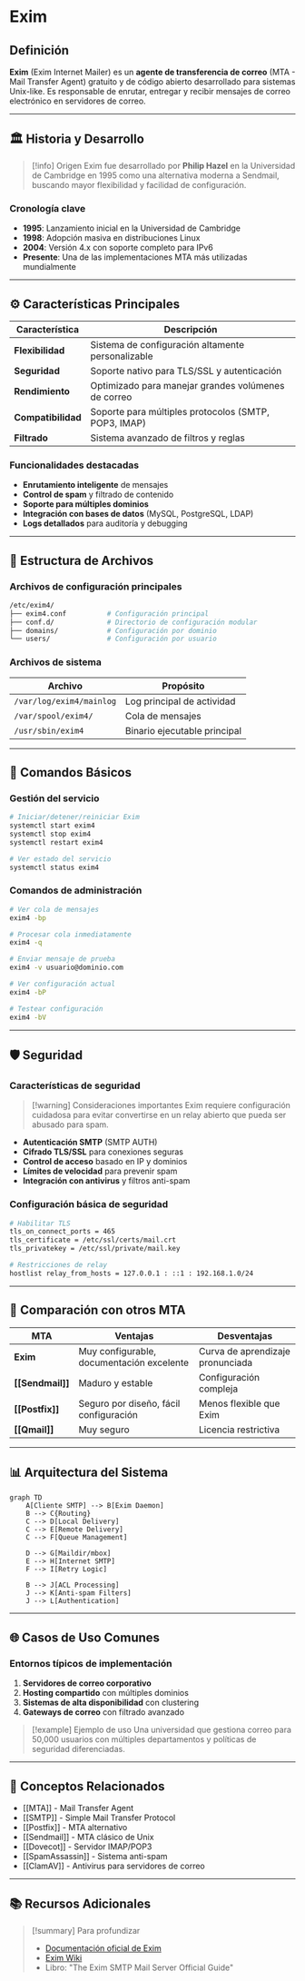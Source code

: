 # Exim

## Definición

**Exim** (Exim Internet Mailer) es un **agente de transferencia de correo** (MTA - Mail Transfer Agent) gratuito y de código abierto desarrollado para sistemas Unix-like. Es responsable de enrutar, entregar y recibir mensajes de correo electrónico en servidores de correo.

---

## 🏛️ Historia y Desarrollo

> [!info] Origen
> Exim fue desarrollado por **Philip Hazel** en la Universidad de Cambridge en 1995 como una alternativa moderna a Sendmail, buscando mayor flexibilidad y facilidad de configuración.

### Cronología clave
- **1995**: Lanzamiento inicial en la Universidad de Cambridge
- **1998**: Adopción masiva en distribuciones Linux
- **2004**: Versión 4.x con soporte completo para IPv6
- **Presente**: Una de las implementaciones MTA más utilizadas mundialmente

---

## ⚙️ Características Principales

| Característica | Descripción |
|----------------|-------------|
| **Flexibilidad** | Sistema de configuración altamente personalizable |
| **Seguridad** | Soporte nativo para TLS/SSL y autenticación |
| **Rendimiento** | Optimizado para manejar grandes volúmenes de correo |
| **Compatibilidad** | Soporte para múltiples protocolos (SMTP, POP3, IMAP) |
| **Filtrado** | Sistema avanzado de filtros y reglas |

### Funcionalidades destacadas
- **Enrutamiento inteligente** de mensajes
- **Control de spam** y filtrado de contenido
- **Soporte para múltiples dominios**
- **Integración con bases de datos** (MySQL, PostgreSQL, LDAP)
- **Logs detallados** para auditoría y debugging

---

## 📁 Estructura de Archivos

### Archivos de configuración principales

```bash
/etc/exim4/
├── exim4.conf          # Configuración principal
├── conf.d/             # Directorio de configuración modular
├── domains/            # Configuración por dominio
└── users/              # Configuración por usuario
```

### Archivos de sistema

| Archivo | Propósito |
|---------|-----------|
| `/var/log/exim4/mainlog` | Log principal de actividad |
| `/var/spool/exim4/` | Cola de mensajes |
| `/usr/sbin/exim4` | Binario ejecutable principal |

---

## 🔧 Comandos Básicos

### Gestión del servicio

```bash
# Iniciar/detener/reiniciar Exim
systemctl start exim4
systemctl stop exim4
systemctl restart exim4

# Ver estado del servicio
systemctl status exim4
```

### Comandos de administración

```bash
# Ver cola de mensajes
exim4 -bp

# Procesar cola inmediatamente
exim4 -q

# Enviar mensaje de prueba
exim4 -v usuario@dominio.com

# Ver configuración actual
exim4 -bP

# Testear configuración
exim4 -bV
```

---

## 🛡️ Seguridad

### Características de seguridad

> [!warning] Consideraciones importantes
> Exim requiere configuración cuidadosa para evitar convertirse en un relay abierto que pueda ser abusado para spam.

- **Autenticación SMTP** (SMTP AUTH)
- **Cifrado TLS/SSL** para conexiones seguras
- **Control de acceso** basado en IP y dominios
- **Límites de velocidad** para prevenir spam
- **Integración con antivirus** y filtros anti-spam

### Configuración básica de seguridad

```bash
# Habilitar TLS
tls_on_connect_ports = 465
tls_certificate = /etc/ssl/certs/mail.crt
tls_privatekey = /etc/ssl/private/mail.key

# Restricciones de relay
hostlist relay_from_hosts = 127.0.0.1 : ::1 : 192.168.1.0/24
```

---

## 🔀 Comparación con otros MTA

| MTA | Ventajas | Desventajas |
|-----|----------|-------------|
| **Exim** | Muy configurable, documentación excelente | Curva de aprendizaje pronunciada |
| **[[Sendmail]]** | Maduro y estable | Configuración compleja |
| **[[Postfix]]** | Seguro por diseño, fácil configuración | Menos flexible que Exim |
| **[[Qmail]]** | Muy seguro | Licencia restrictiva |

---

## 📊 Arquitectura del Sistema

```mermaid
graph TD
    A[Cliente SMTP] --> B[Exim Daemon]
    B --> C{Routing}
    C --> D[Local Delivery]
    C --> E[Remote Delivery]
    C --> F[Queue Management]
    
    D --> G[Maildir/mbox]
    E --> H[Internet SMTP]
    F --> I[Retry Logic]
    
    B --> J[ACL Processing]
    J --> K[Anti-spam Filters]
    J --> L[Authentication]
```

---

## 🌐 Casos de Uso Comunes

### Entornos típicos de implementación

1. **Servidores de correo corporativo**
2. **Hosting compartido** con múltiples dominios
3. **Sistemas de alta disponibilidad** con clustering
4. **Gateways de correo** con filtrado avanzado

> [!example] Ejemplo de uso
> Una universidad que gestiona correo para 50,000 usuarios con múltiples departamentos y políticas de seguridad diferenciadas.

---

## 🔗 Conceptos Relacionados

- [[MTA]] - Mail Transfer Agent
- [[SMTP]] - Simple Mail Transfer Protocol
- [[Postfix]] - MTA alternativo
- [[Sendmail]] - MTA clásico de Unix
- [[Dovecot]] - Servidor IMAP/POP3
- [[SpamAssassin]] - Sistema anti-spam
- [[ClamAV]] - Antivirus para servidores de correo

---

## 📚 Recursos Adicionales

> [!summary] Para profundizar
> - [Documentación oficial de Exim](https://www.exim.org/docs.html)
> - [Exim Wiki](https://wiki.exim.org/)
> - Libro: "The Exim SMTP Mail Server Official Guide"